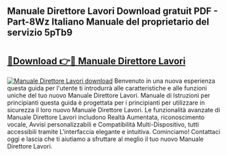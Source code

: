 ## Manuale Direttore Lavori Download gratuit PDF - Part-8Wz Italiano Manuale del proprietario del servizio 5pTb9

# <h2><a href="http://dff1nt.blite.top/?on=Manuale+Direttore+Lavori">🔗Download 👉🔴 Manuale Direttore Lavori</a></h2>

[![Manuale Direttore Lavori download](https://i.imgur.com/lujVjoI.png)](http://dff1nt.blite.top/?on=Manuale+Direttore+Lavori)
Benvenuto in una nuova esperienza questa guida per l'utente ti introdurrà alle caratteristiche e alle funzioni uniche del tuo nuovo Manuale Direttore Lavori. Manuale di Istruzioni per principianti questa guida è progettata per i principianti per utilizzare in sicurezza il loro nuovo Manuale Direttore Lavori. Le funzionalità avanzate di Manuale Direttore Lavori includono Realtà Aumentata, riconoscimento vocale, Avvisi personalizzabili e Compatibilità Multi-Dispositivo, tutti accessibili tramite L'interfaccia elegante e intuitiva. Cominciamo! Contattaci oggi e lascia che ti aiutiamo a sfruttare al meglio il tuo nuovo Manuale Direttore Lavori.
